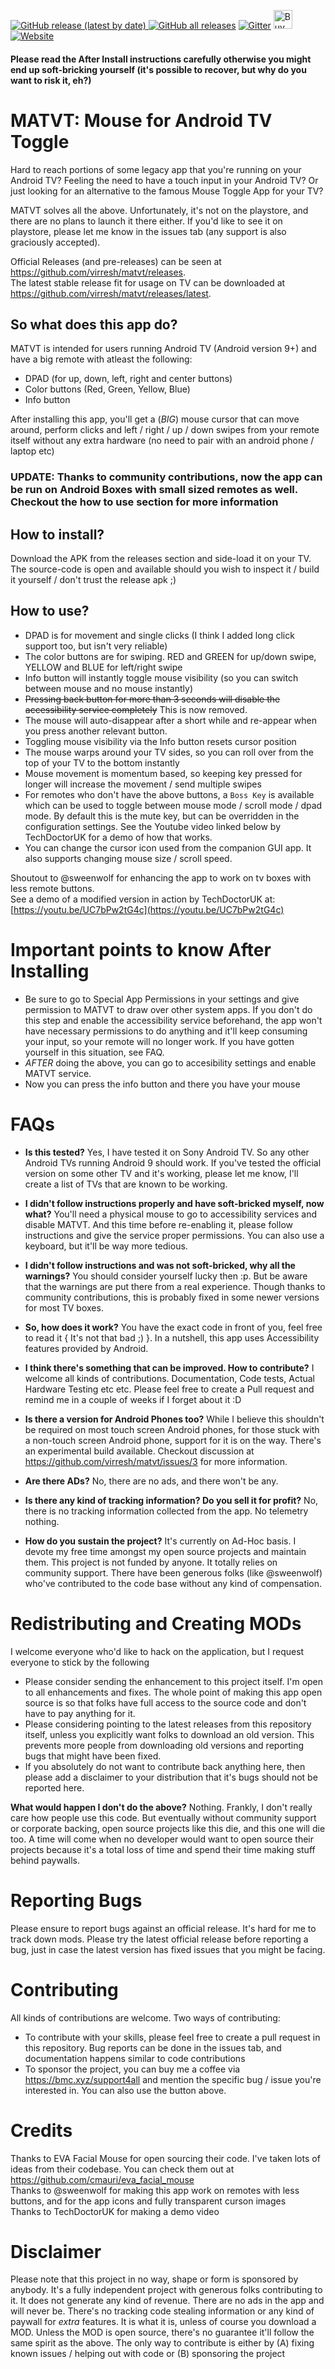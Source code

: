 [![GitHub release (latest by date)](https://img.shields.io/github/v/release/virresh/matvt?style=for-the-badge) ![GitHub all releases](https://img.shields.io/github/downloads/virresh/matvt/total?style=for-the-badge)](https://github.com/virresh/matvt/releases/latest)    [![Gitter](https://img.shields.io/gitter/room/virresh/matvt?style=for-the-badge)](https://gitter.im/virresh/community)   <a href="https://www.buymeacoffee.com/support4all" target="_blank"><img src="https://cdn.buymeacoffee.com/buttons/v2/default-yellow.png" alt="Buy Me A Coffee" height=30 ></a> [![Website](https://img.shields.io/badge/Website-MATVT%20Website-blueviolet?style=for-the-badge)](https://virresh.github.io/projects/matvt)


#### Please read the After Install instructions carefully otherwise you might end up soft-bricking yourself (it's possible to recover, but why do you want to risk it, eh?)

# MATVT: Mouse for Android TV Toggle

Hard to reach portions of some legacy app that you're running on your Android TV?
Feeling the need to have a touch input in your Android TV?
Or just looking for an alternative to the famous Mouse Toggle App for your TV?

MATVT solves all the above. Unfortunately, it's not on the playstore, and there are no plans to
launch it there either. If you'd like to see it on playstore, please let me know in the issues
tab (any support is also graciously accepted).

Official Releases (and pre-releases) can be seen at https://github.com/virresh/matvt/releases.  
The latest stable release fit for usage on TV can be downloaded at https://github.com/virresh/matvt/releases/latest.  

## So what does this app do?
MATVT is intended for users running Android TV (Android version 9+) and have a big remote with
atleast the following:
- DPAD (for up, down, left, right and center buttons)
- Color buttons (Red, Green, Yellow, Blue)
- Info button

After installing this app, you'll get a (*BIG*) mouse cursor that can move around, perform clicks and
left / right / up / down swipes from your remote itself without any extra hardware (no need to pair
with an android phone / laptop etc)

### UPDATE: Thanks to community contributions, now the app can be run on Android Boxes with small sized remotes as well. Checkout the how to use section for more information

## How to install?
Download the APK from the releases section and side-load it on your TV.
The source-code is open and available should you wish to inspect it / build it yourself / don't
trust the release apk ;)

## How to use?
- DPAD is for movement and single clicks (I think I added long click support too, but isn't very reliable)
- The color buttons are for swiping. RED and GREEN for up/down swipe, YELLOW and BLUE for left/right swipe
- Info button will instantly toggle mouse visibility (so you can switch between mouse and no mouse instantly)
- ~~Pressing back button for more than 3 seconds will disable the accessibility service completely~~ This is now removed.
- The mouse will auto-disappear after a short while and re-appear when you press another relevant button.
- Toggling mouse visibility via the Info button resets cursor position
- The mouse warps around your TV sides, so you can roll over from the top of your TV to the bottom instantly
- Mouse movement is momentum based, so keeping key pressed for longer will increase the movement / send multiple swipes
- For remotes who don't have the above buttons, a `Boss Key` is available which can be used to toggle between mouse mode / scroll mode / dpad mode. By default this is the mute key, but can be overridden in the configuration settings. See the Youtube video linked below by TechDoctorUK for a demo of how that works.
- You can change the cursor icon used from the companion GUI app. It also supports changing mouse size / scroll speed.


Shoutout to @sweenwolf for enhancing the app to work on tv boxes with less remote buttons.  
See a demo of a modified version in action by TechDoctorUK at:
[https://youtu.be/UC7bPw2tG4c](https://youtu.be/UC7bPw2tG4c)

# Important points to know After Installing
- Be sure to go to Special App Permissions in your settings and give permission to MATVT to draw over
other system apps. If you don't do this step and enable the accessibility service beforehand, the app won't have
necessary permissions to do anything and it'll keep consuming your input, so your remote will no longer work.
If you have gotten yourself in this situation, see FAQ.
- *AFTER* doing the above, you can go to accesibility settings and enable MATVT service.
- Now you can press the info button and there you have your mouse

# FAQs

- **Is this tested?**
  Yes, I have tested it on Sony Android TV. So any other Android TVs running Android 9 should work. If you've tested the official version on some other TV and it's working, please let me know, I'll create a list of TVs that are known to be working.

- **I didn't follow instructions properly and have soft-bricked myself, now what?**
  You'll need a physical mouse to go to accessibility services and disable MATVT. And this time before re-enabling it, please follow instructions and give the service proper permissions. You can also use a keyboard, but it'll be way more tedious.

- **I didn't follow instructions and was not soft-bricked, why all the warnings?**
  You should consider yourself lucky then :p. But be aware that the warnings are put there from a real experience. Though thanks to community contributions, this is probably fixed in some newer versions for most TV boxes.

- **So, how does it work?**
  You have the exact code in front of you, feel free to read it { It's not that bad ;) }. In a nutshell, this app uses Accessibility features provided by Android.

- **I think there's something that can be improved. How to contribute?**
  I welcome all kinds of contributions. Documentation, Code tests, Actual Hardware Testing etc etc. Please feel free to create a Pull request and remind me in a couple of weeks if I forget about it :D
  
- **Is there a version for Android Phones too?**
  While I believe this shouldn't be required on most touch screen Android phones, for those stuck with a non-touch screen Android phone, support for it is on the way. There's an experimental build available. Checkout discussion at https://github.com/virresh/matvt/issues/3 for more information.  
  
- **Are there ADs?**
  No, there are no ads, and there won't be any.  
  
- **Is there any kind of tracking information? Do you sell it for profit?**
  No, there is no tracking information collected from the app. No telemetry nothing. 
  
- **How do you sustain the project?**
  It's currently on Ad-Hoc basis. I devote my free time amongst my open source projects and maintain them. This project is not funded by anyone. It totally relies on community support. There have been generous folks (like @sweenwolf) who've contributed to the code base without any kind of compensation.

  
# Redistributing and Creating MODs  

I welcome everyone who'd like to hack on the application, but I request everyone to stick by the following
- Please consider sending the enhancement to this project itself. I'm open to all enhancements and fixes. The whole point of making this app open source is so that folks have full access to the source code and don't have to pay anything for it.  
- Please considering pointing to the latest releases from this repository itself, unless you explicitly want folks to download an old version. This prevents more people from downloading old versions and reporting bugs that might have been fixed.
- If you absolutely do not want to contribute back anything here, then please add a disclaimer to your distribution that it's bugs should not be reported here. 

**What would happen I don't do the above?**
Nothing. Frankly, I don't really care how people use this code. But eventually without community support or corporate backing, open source projects like this die, and this one will die too. A time will come when no developer would want to open source their projects because it's a total loss of time and spend their time making stuff behind paywalls.


# Reporting Bugs
Please ensure to report bugs against an official release. It's hard for me to track down mods. Please try the latest official release before reporting a bug, just in case the latest version has fixed issues that you might be facing.  

# Contributing
All kinds of contributions are welcome. Two ways of contributing:  
- To contribute with your skills, please feel free to create a pull request in this repository. Bug reports can be done in the issues tab, and documentation happens similar to code contributions
- To sponsor the project, you can buy me a coffee via https://bmc.xyz/support4all and mention the specific bug / issue you're interested in. You can also use the button above.

# Credits
Thanks to EVA Facial Mouse for open sourcing their code. I've taken lots of ideas from their codebase. You can check them out at https://github.com/cmauri/eva_facial_mouse  
Thanks to @sweenwolf for making this app work on remotes with less buttons, and for the app icons and fully transparent curson images   
Thanks to TechDoctorUK for making a demo video  

# Disclaimer
Please note that this project in no way, shape or form is sponsored by anybody. It's a fully independent project with generous folks contributing to it.
It does not generate any kind of revenue. There are no ads in the app and will never be. There's no tracking code stealing information or any kind of paywall for *extra* features. It is what it is, unless of course you download a MOD. Unless the MOD is open source, there's no guarantee it'll follow the same spirit as the above. The only way to contribute is either by (A) fixing known issues / helping out with code or (B) sponsoring the project
